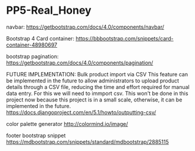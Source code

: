 # PP5-Real_Honey
navbar: https://getbootstrap.com/docs/4.0/components/navbar/

Bootstrap 4 Card container: https://bbbootstrap.com/snippets/card-container-48980697

bootstrap pagination: https://getbootstrap.com/docs/4.0/components/pagination/



FUTURE IMPLEMENTATION: Bulk product import via CSV
This feature can be implemented in the future to allow administrators to upload product details through a CSV file, reducing the time and effort required for manual data entry. For this we will need to immport csv. This won't be done in this project now because this project is in a small scale, otherwise, it can be implemented in the future.
https://docs.djangoproject.com/en/5.1/howto/outputting-csv/
  
color palette generator http://colormind.io/image/

footer bootstrap snippet https://mdbootstrap.com/snippets/standard/mdbootstrap/2885115
